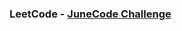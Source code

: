 ### LeetCode - [JuneCode Challenge](https://leetcode.com/explore/challenge/card/june-leetcoding-challenge)